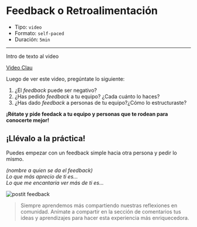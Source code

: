 # Feedback o Retroalimentación

* Tipo: `video`
* Formato: `self-paced`
* Duración: `5min`

***

Intro de texto al video

[Video Clau](xxxx)

Luego de ver este video, pregúntate lo siguiente:
1. ¿El _feedback_ puede ser negativo?
2. ¿Has pedido _feedback_ a tu equipo? ¿Cada cuánto lo haces?
3. ¿Has dado _feedback_ a personas de tu equipo?¿Cómo lo estructuraste?

**¡Rétate y pide feedack a tu equipo y personas que te rodean para conocerte mejor!**

## ¡Llévalo a la práctica!

Puedes empezar con un feedback simple hacia otra persona y pedir lo mismo.

*(nombre a quien se da el feedback)*  
*Lo que más aprecio de ti es...*  
*Lo que me encantaría ver más de ti es...*  

![postit feedback](https://user-images.githubusercontent.com/28813060/91488417-e4c22300-e874-11ea-88ce-7d8b637c3c48.jpg)

> Siempre aprendemos más compartiendo nuestras reflexiones en comunidad.
Anímate a compartir en la sección de comentarios tus ideas y aprendizajes
para hacer esta experiencia más enriquecedora.
